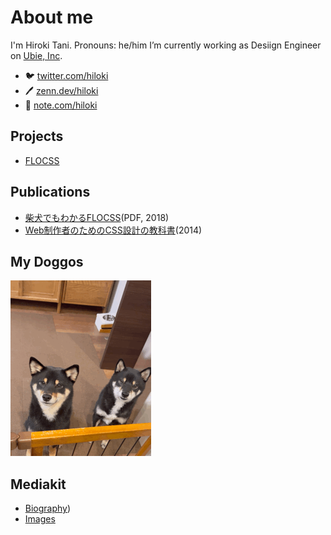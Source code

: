 # About me

I'm Hiroki Tani. Pronouns: he/him
I’m currently working as Desiign Engineer on [Ubie, Inc](https://ubie.life/).

- 🐦 [twitter.com/hiloki](https://twitter.com/hiloki)
- 🖊️ [zenn.dev/hiloki](https://zenn.dev/hiloki)
- 📓 [note.com/hiloki](https://note.com/hilokit)

## Projects

- [FLOCSS](https://github.com/hiloki/flocss)

## Publications

- [柴犬でもわかるFLOCSS](https://mamehiko.booth.pm/items/1033385)(PDF, 2018)
- [Web制作者のためのCSS設計の教科書](https://amzn.to/33jPrO8)(2014)

## My Doggos

![Mamehiko and Kurosuke](images/mamekuro.gif)

## Mediakit

- [Biography](profile.md#biography))
- [Images](profile.md#images)